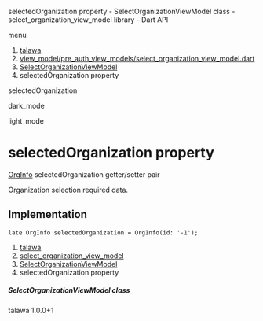 




selectedOrganization property - SelectOrganizationViewModel class - select\_organization\_view\_model library - Dart API







menu

1. [talawa](../../index.html)
2. [view\_model/pre\_auth\_view\_models/select\_organization\_view\_model.dart](../../view_model_pre_auth_view_models_select_organization_view_model/view_model_pre_auth_view_models_select_organization_view_model-library.html)
3. [SelectOrganizationViewModel](../../view_model_pre_auth_view_models_select_organization_view_model/SelectOrganizationViewModel-class.html)
4. selectedOrganization property

selectedOrganization


dark\_mode

light\_mode




# selectedOrganization property


[OrgInfo](../../models_organization_org_info/OrgInfo-class.html)
selectedOrganization
getter/setter pair

Organization selection required data.


## Implementation

```
late OrgInfo selectedOrganization = OrgInfo(id: '-1');
```

 


1. [talawa](../../index.html)
2. [select\_organization\_view\_model](../../view_model_pre_auth_view_models_select_organization_view_model/view_model_pre_auth_view_models_select_organization_view_model-library.html)
3. [SelectOrganizationViewModel](../../view_model_pre_auth_view_models_select_organization_view_model/SelectOrganizationViewModel-class.html)
4. selectedOrganization property

##### SelectOrganizationViewModel class





talawa
1.0.0+1






